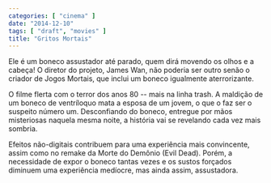 ```yaml
---
categories: [ "cinema" ]
date: "2014-12-10"
tags: [ "draft", "movies" ]
title: "Gritos Mortais"
---
```

Ele é um boneco assustador até parado, quem dirá movendo os olhos e a
cabeça! O diretor do projeto, James Wan, não poderia ser outro senão o
criador de Jogos Mortais, que inclui um boneco igualmente aterrorizante.

O filme flerta com o terror dos anos 80 -- mais na linha trash. A
maldição de um boneco de ventríloquo mata a esposa de um jovem, o
que o faz ser o suspeito número um. Desconfiando do boneco, entregue
por mãos misteriosas naquela mesma noite, a história vai se revelando
cada vez mais sombria.

Efeitos não-digitais contribuem para uma experiência mais convincente,
assim como no remake da Morte do Demônio (Evil Dead). Porém,
a necessidade de expor o boneco tantas vezes e os sustos forçados
diminuem uma experiência medíocre, mas ainda assim, assustadora.
